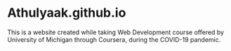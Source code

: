 # Athulyaak.github.io
This is a website created while taking Web Development course offered by University of Michigan through Coursera, during the COVID-19 pandemic.
